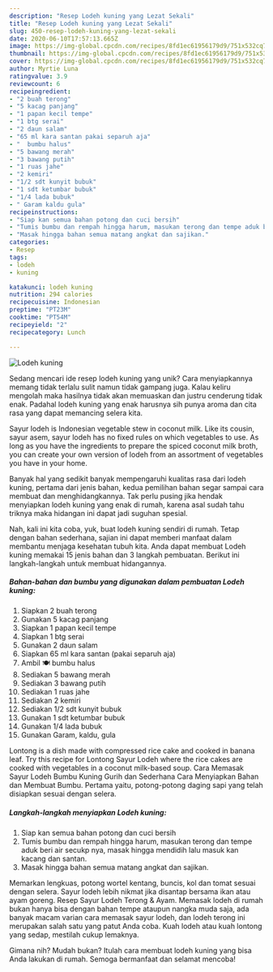 ```yaml
---
description: "Resep Lodeh kuning yang Lezat Sekali"
title: "Resep Lodeh kuning yang Lezat Sekali"
slug: 450-resep-lodeh-kuning-yang-lezat-sekali
date: 2020-06-10T17:57:13.665Z
image: https://img-global.cpcdn.com/recipes/8fd1ec61956179d9/751x532cq70/lodeh-kuning-foto-resep-utama.jpg
thumbnail: https://img-global.cpcdn.com/recipes/8fd1ec61956179d9/751x532cq70/lodeh-kuning-foto-resep-utama.jpg
cover: https://img-global.cpcdn.com/recipes/8fd1ec61956179d9/751x532cq70/lodeh-kuning-foto-resep-utama.jpg
author: Myrtie Luna
ratingvalue: 3.9
reviewcount: 6
recipeingredient:
- "2 buah terong"
- "5 kacag panjang"
- "1 papan kecil tempe"
- "1 btg serai"
- "2 daun salam"
- "65 ml kara santan pakai separuh aja"
- "  bumbu halus"
- "5 bawang merah"
- "3 bawang putih"
- "1 ruas jahe"
- "2 kemiri"
- "1/2 sdt kunyit bubuk"
- "1 sdt ketumbar bubuk"
- "1/4 lada bubuk"
- " Garam kaldu gula"
recipeinstructions:
- "Siap kan semua bahan potong dan cuci bersih"
- "Tumis bumbu dan rempah hingga harum, masukan terong dan tempe aduk beri air secukp nya, masak hingga mendidih lalu masuk kan kacang dan santan."
- "Masak hingga bahan semua matang angkat dan sajikan."
categories:
- Resep
tags:
- lodeh
- kuning

katakunci: lodeh kuning 
nutrition: 294 calories
recipecuisine: Indonesian
preptime: "PT23M"
cooktime: "PT54M"
recipeyield: "2"
recipecategory: Lunch

---
```



![Lodeh kuning](https://img-global.cpcdn.com/recipes/8fd1ec61956179d9/751x532cq70/lodeh-kuning-foto-resep-utama.jpg)

Sedang mencari ide resep lodeh kuning yang unik? Cara menyiapkannya memang tidak terlalu sulit namun tidak gampang juga. Kalau keliru mengolah maka hasilnya tidak akan memuaskan dan justru cenderung tidak enak. Padahal lodeh kuning yang enak harusnya sih punya aroma dan cita rasa yang dapat memancing selera kita.

Sayur lodeh is Indonesian vegetable stew in coconut milk. Like its cousin, sayur asem, sayur lodeh has no fixed rules on which vegetables to use. As long as you have the ingredients to prepare the spiced coconut milk broth, you can create your own version of lodeh from an assortment of vegetables you have in your home.

Banyak hal yang sedikit banyak mempengaruhi kualitas rasa dari lodeh kuning, pertama dari jenis bahan, kedua pemilihan bahan segar sampai cara membuat dan menghidangkannya. Tak perlu pusing jika hendak menyiapkan lodeh kuning yang enak di rumah, karena asal sudah tahu triknya maka hidangan ini dapat jadi suguhan spesial.


Nah, kali ini kita coba, yuk, buat lodeh kuning sendiri di rumah. Tetap dengan bahan sederhana, sajian ini dapat memberi manfaat dalam membantu menjaga kesehatan tubuh kita. Anda dapat membuat Lodeh kuning memakai 15 jenis bahan dan 3 langkah pembuatan. Berikut ini langkah-langkah untuk membuat hidangannya.

<!--inarticleads1-->

##### Bahan-bahan dan bumbu yang digunakan dalam pembuatan Lodeh kuning:

1. Siapkan 2 buah terong
1. Gunakan 5 kacag panjang
1. Siapkan 1 papan kecil tempe
1. Siapkan 1 btg serai
1. Gunakan 2 daun salam
1. Siapkan 65 ml kara santan (pakai separuh aja)
1. Ambil  🍽 bumbu halus
1. Sediakan 5 bawang merah
1. Sediakan 3 bawang putih
1. Sediakan 1 ruas jahe
1. Sediakan 2 kemiri
1. Sediakan 1/2 sdt kunyit bubuk
1. Gunakan 1 sdt ketumbar bubuk
1. Gunakan 1/4 lada bubuk
1. Gunakan  Garam, kaldu, gula


Lontong is a dish made with compressed rice cake and cooked in banana leaf. Try this recipe for Lontong Sayur Lodeh where the rice cakes are cooked with vegetables in a coconut milk-based soup. Cara Memasak Sayur Lodeh Bumbu Kuning Gurih dan Sederhana Cara Menyiapkan Bahan dan Membuat Bumbu. Pertama yaitu, potong-potong daging sapi yang telah disiapkan sesuai dengan selera. 

<!--inarticleads2-->

##### Langkah-langkah menyiapkan Lodeh kuning:

1. Siap kan semua bahan potong dan cuci bersih
1. Tumis bumbu dan rempah hingga harum, masukan terong dan tempe aduk beri air secukp nya, masak hingga mendidih lalu masuk kan kacang dan santan.
1. Masak hingga bahan semua matang angkat dan sajikan.


Memarkan lengkuas, potong wortel kentang, buncis, kol dan tomat sesuai dengan selera. Sayur lodeh lebih nikmat jika disantap bersama ikan atau ayam goreng. Resep Sayur Lodeh Terong &amp; Ayam. Memasak lodeh di rumah bukan hanya bisa dengan bahan tempe ataupun nangka muda saja, ada banyak macam varian cara memasak sayur lodeh, dan lodeh terong ini merupakan salah satu yang patut Anda coba. Kuah lodeh atau kuah lontong yang sedap, mestilah cukup lemaknya. 

Gimana nih? Mudah bukan? Itulah cara membuat lodeh kuning yang bisa Anda lakukan di rumah. Semoga bermanfaat dan selamat mencoba!
